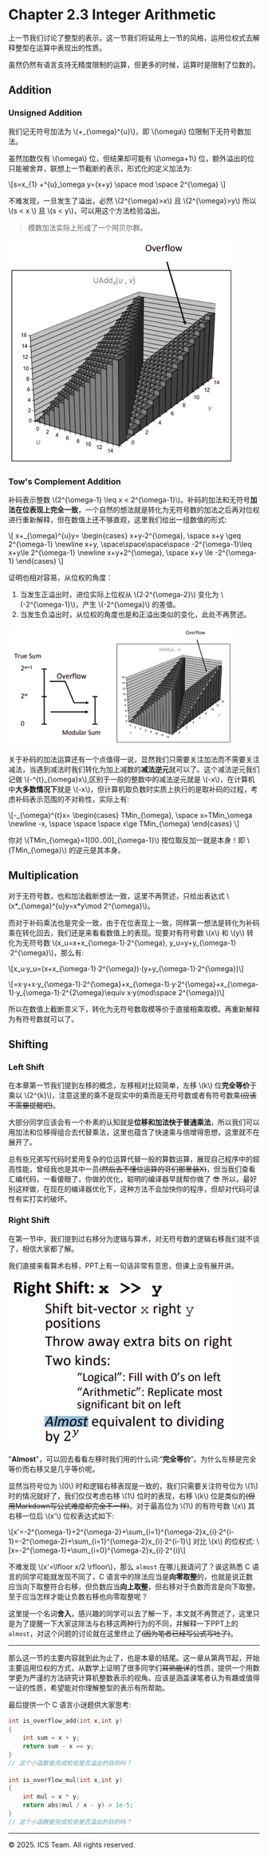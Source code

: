 # Chapter 2.3 Integer Arithmetic

上一节我们讨论了整型的表示，这一节我们将延用上一节的风格，运用位权式去解释整型在运算中表现出的性质。

虽然仍然有语言支持无精度限制的运算，但更多的时候，运算时是限制了位数的。

## Addition

### Unsigned Addition

我们记无符号加法为 \\(+_{\omega}^{u}\\)，即 \\(\omega\\) 位限制下无符号数加法。

虽然加数仅有 \\(\omega\\) 位，但结果却可能有 \\(\omega+1\\) 位，额外溢出的位只能被舍弃，联想上一节截断的表示，形式化的定义加法为:

\\[s=x_{1} +^{u}_\omega y=(x+y) \space mod \space 2^{\omega} \\]

不难发现，一旦发生了溢出，必然 \\(2^{\omega}>x\\) 且 \\(2^{\omega}>y\\) 所以 \\(s < x \\) 且 \\(s < y\\)，可以用这个方法检验溢出。

> 模数加法实际上形成了一个阿贝尔群。

<img src="./image/chapter2-sec3-0.png" alt="unsigned addition" width="90%" />

### Tow's Complement Addition

补码表示整数 \\(2^{\omega-1} \leq x < 2^{\omega-1}\\)。补码的加法和无符号**加法在位表现上完全一致**，一个自然的想法就是转化为无符号数的加法之后再对位权进行重新解释，但在数值上还不够直观，这里我们给出一组数值的形式:

\\[
x+_{\omega}^{u}y=
\begin{cases}
x+y-2^{\omega}, \space x+y \geq 2^{\omega-1} 
\newline x+y, \space\space\space\space -2^{\omega-1}\leq x+y\le 2^{\omega-1} 
\newline  x+y+2^{\omega}, \space x+y \le -2^{\omega-1} 
\end{cases}
\\]

证明也相对容易，从位权的角度：

1. 当发生正溢出时，进位实际上位权从 \\(2·2^{\omega-2}\\) 变化为 \\(-2^{\omega-1}\\)，产生 \\(-2^{\omega}\\) 的差值。
2. 当发生负溢出时，从位权的角度也是和正溢出类似的变化，此处不再赘述。

<img src="./image/chapter2-sec3-1.png" alt="Signed Overflow" width="90%" />

关于补码的加法运算还有一个点值得一说，显然我们只需要关注加法而不需要关注减法，当遇到减法时我们转化为加上减数的**减法逆元**就可以了。这个减法逆元我们记做 \\(-^{t}_{\omega}x\\),区别于一般的整数中的减法逆元就是 \\(-x\\)，在计算机中**大多数情况下**就是 \\(-x\\)，但计算机取负数时实质上执行的是取补码的过程，考虑补码表示范围的不对称性，实际上有:

\\[-\_{\omega}^{t}x=
\begin{cases}
TMin\_{\omega}, \space x=TMin\_\omega \newline
-x, \space \space \space x\ge TMin\_{\omega}
\end{cases}
\\]

你对 \\(TMin_{\omega}=1[00..00]\_{\omega-1}\\) 按位取反加一就是本身！即 \\(TMin_{\omega}\\) 的逆元是其本身。

## Multiplication

对于无符号数，也和加法截断想法一致，这里不再赘述，只给出表达式 \\(x*\_{\omega}^{u}y=x*y\mod 2^{\omega}\\)。

而对于补码乘法也是完全一致，由于在位表现上一致，同样第一想法是转化为补码乘在转化回去，我们还是来看看数值上的表现。现要对有符号数 \\(x\\) 和 \\(y\\) 转化为无符号数 \\(x_u=x+x_{\omega-1}·2^{\omega}, y_u=y+y_{\omega-1}·2^{\omega}\\)，那么有:

\\[x\_u·y\_u=\(x+x\_{\omega-1}·2^{\omega}\)·\(y+y\_{\omega-1}·2^{\omega}\)\\]

\\[=x·y+x·y_{\omega-1}·2^{\omega}+x_{\omega-1}·y·2^{\omega}+x_{\omega-1}·y_{\omega-1}·2^{2\omega}\equiv x·y(mod\space 2^{\omega})\\]

所以在数值上截断意义下，转化为无符号数取模等价于直接相乘取模。再重新解释为有符号数就可以了。

## Shifting

### Left Shift

在本章第一节我们提到左移的概念，左移相对比较简单，左移 \\(k\\) 位**完全等价**于乘以 \\(2^{k}\\)，注意这里的乘不是现实中的乘而是无符号数或者有符号数乘~~(应该不需要提醒吧)~~。

大部分同学应该会有一个朴素的认知就是**位移和加法快于普通乘法**，所以我们可以用加法和位移得组合去代替乘法，这里也蕴含了快速乘与倍增得思想，这里就不在展开了。

总有些兄弟写代码时爱用复杂的位运算代替一般的算数运算，展现自己程序中的超高性能，曾经我也是其中一员~~(然后去不懂位运算的哥们那里装X)~~，但当我们查看汇编代码，一看傻眼了，你做的优化，聪明的编译器早就帮你做了 😎 所以，最好别这样做，在现在的编译器优化下，这种方法不会加快你的程序，但却对代码可读性有实打实的破坏。

### Right Shift

在第一节中，我们提到过右移分为逻辑与算术，对无符号数的逻辑右移我们就不谈了，相信大家都了解。

我们直接来看算术右移，PPT上有一句话非常有意思，但课上没有展开讲。

<img src="./image/chapter2-sec3-2.png" alt="Interesting PPT" width="90%" />

"**Almost**"，可以回去看看左移时我们用的什么词:“**完全等价**”。为什么左移是完全等价而右移又是几乎等价呢。

显然当符号位为 \\(0\\) 时和逻辑右移表现是一致的，我们只需要关注符号位为 \\(1\\) 时的情况就好了，我们仅仅考虑右移 \\(1\\) 位时的表现，右移 \\(k\\) 位是类似的~~(但用Markdown写公式难度却完全不一样)~~。对于最高位为 \\(1\\) 的有符号数 \\(x\\) 其右移一位后 \\(x'\\) 位权表达式如下:

\\[x'=-2^{\omega-1}+2^{\omega-2}+\sum_{i=1}^{\omega-2}x_{i}·2^{i-1}=-2^{\omega-2}+\sum_{i=1}^{\omega-2}x_{i}·2^{i-1}\\]
对比 \\(x\\) 的位权式:
\\[x=-2^{\omega-1}+\sum_{i=0}^{\omega-2}x_{i}·2^{i}\\]

不难发现 \\(x'=\lfloor x/2 \rfloor\\)，那么 ```almost``` 在哪儿我请问了？诶这熟悉 C 语言的同学可能就发现不同了，C 语言中的除法应当是**向零取整**的，也就是说正数应当向下取整符合右移，但负数应当**向上取整**，但右移对于负数而言是向下取整。至于应当怎样才能让负数右移也向零取整呢？

这里提一个名词**舍入**，感兴趣的同学可以去了解一下，本文就不再赘述了，这里只是为了提醒一下大家这除法与右移这两种行为的不同，并解释一下PPT上的```almost```，对这个问题的讨论就在这里终止了~~(因为笔者已经写公式写吐了)~~。

------

那么这一节的主要内容就到此为止了，也是本章的结尾。这一章从第两节起，开始主要运用位权的方式，从数学上证明了很多同学们~~耳熟能详~~的性质，提供一个用数学更为严谨的方法研究计算机整数表示的视角。应该是涵盖课笔者认为有趣或值得一证的性质，希望能对你理解整型的表示有所帮助。

最后提供一个 C 语言小谜题供大家思考:

```C
int is_overflow_add(int x,int y)
{
    int sum = x + y;
    return sum - x == y;
}
// 这个小函数能完成检验是否溢出的目的吗？

int is_overflow_mul(int x,int y)
{
    int mul = x * y;
    return abs(mul / x - y) > 1e-5; 
}
// 这个小函数能完成检验是否溢出的目的吗？
```

------

© 2025. ICS Team. All rights reserved.